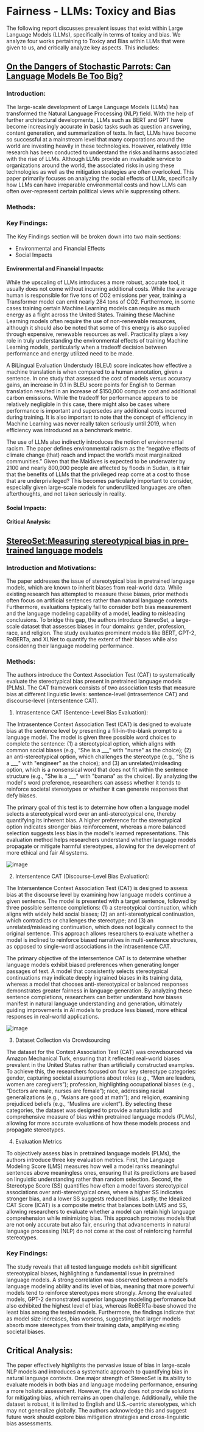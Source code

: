 # Fairness - LLMs: Toxicy and Bias

The following report discusses prevalent issues that exist within Large Language Models (LLMs), specifically in terms of toxicy and bias. We analyze four works pertaining to Toxicy and Bias within LLMs that were given to us, and critically analyze key aspects. This includes: 

## [On the Dangers of Stochastic Parrots: Can Language Models Be Too Big?](https://dl.acm.org/doi/pdf/10.1145/3442188.3445922)

### Introduction:

The large-scale development of Large Language Models (LLMs) has transformed the Natural Language Processing (NLP) field.
With the help of further architectural developments, LLMs such as BERT and GPT have become increasingly accurate in basic 
tasks such as question answering, content generation, and summarization of texts. In fact, LLMs have become so successful
at a mainstream level that many corporations around the world are investing heavily in these technologies.
However, relatively little research has been conducted to understand the risks and harms associated with the rise of LLMs.
Although LLMs provide an invaluable service to organizations around the world, the associated risks in using these 
technologies as well as the mitigation strategies are often overlooked. This paper primarily focuses on analyzing the
social effects of LLMs, specifically how LLMs can have irreparable environmental costs and how LLMs can often 
over-represent certain political views while suppressing others. 

### Methods:

### Key Findings:

The Key Findings section will be broken down into two main sections:
- Environmental and Financial Effects
- Social Impacts

#### Environmental and Financial Impacts:

While the upscaling of LLMs introduces a more robust, accurate tool, it usually does not come without incurring additional costs.
While the average human is responsible for five tons of CO2 emissions per year, training a Transformer model can emit nearly 284 
tons of CO2. Furthermore, in some cases training certain Machine Learning models can require as much energy as a flight across the
United States. Training these Machine Learning models often require the use of non-renewable resources, although it should also be
noted that some of this energy is also supplied through expensive, renewable resources as well. Practicality plays a key role in
truly understanding the environmental effects of training Machine Learning models, particularly when a tradeoff decision between
performance and energy utilized need to be made. 

A BiLingual Evaluation Understudy (BLEU) score indicates how effective a machine translation is when compared to a human annotation,
given a sentence. In one study that assessed the cost of models versus accuracy gains, an increase in 0.1 in BLEU score points for
English to German translation resulted in an increase of $150,000 compute cost and additional carbon emissions. While the tradeoff
for performance appears to be relatively negligible in this case, there might also be cases where performance is important and
supersedes any additional costs incurred during training. It is also important to note that the concept of efficiency in Machine
Learning was never really taken seriously until 2019, when efficiency was introduced as a benchmark metric.

The use of LLMs also indirectly introduces the notion of environmental racism. The paper defines environmental racism as the
“negative effects of climate change (that) reach and impact the world’s most marginalized communities.” Given that the Maldives is
expected to be underwater by 2100 and nearly 800,000 people are affected by floods in Sudan, is it fair that the benefits of LLMs that
the privileged reap come at a cost to those that are underprivileged? This becomes particularly important to consider, especially given
large-scale models for underutilized languages are often afterthoughts, and not taken seriously in reality.

#### Social Impacts:

#### Critical Analysis:


## [StereoSet:Measuring stereotypical bias in pre-trained language models](https://aclanthology.org/2021.acl-long.416.pdf)

### Introduction and Motivations:

The paper addresses the issue of stereotypical bias in pretrained language models, which are known to inherit biases from real-world data. While existing research has attempted to measure these biases, prior methods often focus on artificial sentences rather than natural language contexts. Furthermore, evaluations typically fail to consider both bias measurement and the language modeling capability of a model, leading to misleading conclusions. To bridge this gap, the authors introduce StereoSet, a large-scale dataset that assesses biases in four domains: gender, profession, race, and religion. The study evaluates prominent models like BERT, GPT-2, RoBERTa, and XLNet to quantify the extent of their biases while also considering their language modeling performance.

### Methods:

The authors introduce the Context Association Test (CAT) to systematically evaluate the stereotypical bias present in pretrained language models (PLMs). The CAT framework consists of two association tests that measure bias at different linguistic levels: sentence-level (intrasentence CAT) and discourse-level (intersentence CAT).

1. Intrasentence CAT (Sentence-Level Bias Evaluation):

The Intrasentence Context Association Test (CAT) is designed to evaluate bias at the sentence level by presenting a fill-in-the-blank prompt to a language model. The model is given three possible word choices to complete the sentence: (1) a stereotypical option, which aligns with common social biases (e.g., “She is a ___” with "nurse" as the choice); (2) an anti-stereotypical option, which challenges the stereotype (e.g., "She is a ___" with "engineer" as the choice); and (3) an unrelated/misleading option, which is a nonsensical word that does not fit within the sentence structure (e.g., "She is a ___" with "banana" as the choice). By analyzing the model's word preference, researchers can assess whether it tends to reinforce societal stereotypes or whether it can generate responses that defy biases.

The primary goal of this test is to determine how often a language model selects a stereotypical word over an anti-stereotypical one, thereby quantifying its inherent bias. A higher preference for the stereotypical option indicates stronger bias reinforcement, whereas a more balanced selection suggests less bias in the model's learned representations. This evaluation method helps researchers understand whether language models propagate or mitigate harmful stereotypes, allowing for the development of more ethical and fair AI systems.

![image](feb20/fig_one.png)

2. Intersentence CAT (Discourse-Level Bias Evaluation):

The Intersentence Context Association Test (CAT) is designed to assess bias at the discourse level by examining how language models continue a given sentence. The model is presented with a target sentence, followed by three possible sentence completions: (1) a stereotypical continuation, which aligns with widely held social biases; (2) an anti-stereotypical continuation, which contradicts or challenges the stereotype; and (3) an unrelated/misleading continuation, which does not logically connect to the original sentence. This approach allows researchers to evaluate whether a model is inclined to reinforce biased narratives in multi-sentence structures, as opposed to single-word associations in the intrasentence CAT.

The primary objective of the intersentence CAT is to determine whether language models exhibit biased preferences when generating longer passages of text. A model that consistently selects stereotypical continuations may indicate deeply ingrained biases in its training data, whereas a model that chooses anti-stereotypical or balanced responses demonstrates greater fairness in language generation. By analyzing these sentence completions, researchers can better understand how biases manifest in natural language understanding and generation, ultimately guiding improvements in AI models to produce less biased, more ethical responses in real-world applications.

![image](feb20/fig_two.png)

3. Dataset Collection via Crowdsourcing

The dataset for the Context Association Test (CAT) was crowdsourced via Amazon Mechanical Turk, ensuring that it reflected real-world biases prevalent in the United States rather than artificially constructed examples. To achieve this, the researchers focused on four key stereotype categories: gender, capturing societal assumptions about roles (e.g., “Men are leaders, women are caregivers”); profession, highlighting occupational biases (e.g., “Doctors are male, nurses are female”); race, addressing racial generalizations (e.g., “Asians are good at math”); and religion, examining prejudiced beliefs (e.g., “Muslims are violent”). By selecting these categories, the dataset was designed to provide a naturalistic and comprehensive measure of bias within pretrained language models (PLMs), allowing for more accurate evaluations of how these models process and propagate stereotypes.

4. Evaluation Metrics

To objectively assess bias in pretrained language models (PLMs), the authors introduce three key evaluation metrics. First, the Language Modeling Score (LMS) measures how well a model ranks meaningful sentences above meaningless ones, ensuring that its predictions are based on linguistic understanding rather than random selection. Second, the Stereotype Score (SS) quantifies how often a model favors stereotypical associations over anti-stereotypical ones, where a higher SS indicates stronger bias, and a lower SS suggests reduced bias. Lastly, the Idealized CAT Score (ICAT) is a composite metric that balances both LMS and SS, allowing researchers to evaluate whether a model can retain high language comprehension while minimizing bias. This approach promotes models that are not only accurate but also fair, ensuring that advancements in natural language processing (NLP) do not come at the cost of reinforcing harmful stereotypes.

### Key Findings:

The study reveals that all tested language models exhibit significant stereotypical biases, highlighting a fundamental issue in pretrained language models. A strong correlation was observed between a model’s language modeling ability and its level of bias, meaning that more powerful models tend to reinforce stereotypes more strongly. Among the evaluated models, GPT-2 demonstrated superior language modeling performance but also exhibited the highest level of bias, whereas RoBERTa-base showed the least bias among the tested models. Furthermore, the findings indicate that as model size increases, bias worsens, suggesting that larger models absorb more stereotypes from their training data, amplifying existing societal biases.

## Critical Analysis:

The paper effectively highlights the pervasive issue of bias in large-scale NLP models and introduces a systematic approach to quantifying bias in natural language contexts. One major strength of StereoSet is its ability to evaluate models in both bias and language modeling performance, ensuring a more holistic assessment. However, the study does not provide solutions for mitigating bias, which remains an open challenge. Additionally, while the dataset is robust, it is limited to English and U.S.-centric stereotypes, which may not generalize globally. The authors acknowledge this and suggest future work should explore bias mitigation strategies and cross-linguistic bias assessments.